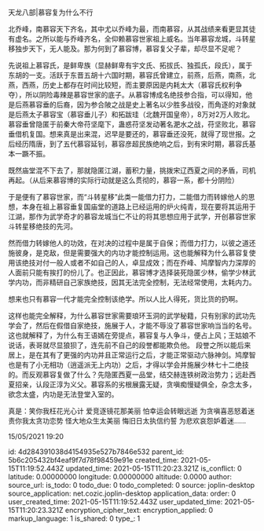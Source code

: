天龙八部|慕容复为什么不行

北乔峰，南慕容天下齐名，其中尤以乔峰为最，而南慕容，从其战绩来看更显其徒有虚名。之所以能与乔峰齐名，全仰赖慕容世家祖上威名。当年慕容龙城，斗转星移独步天下，无人能及。那为何到了慕容博，慕容复父子辈，却尽显不足呢？

先说祖上慕容氏，是鲜卑族（显赫鲜卑有宇文氏、拓拔氏、独孤氏，段氏），属于东胡的一支。活跃于东晋五胡十六国时期，慕容氏曾建立，前燕，后燕，南燕，北燕，西燕，历史上都存在时间比较短，而主要原因是内耗太大（慕容氏权利争夺），所以阴险毒辣是慕容世家的底子。从慕容博成名绝技参合指，可以得知，他是后燕慕容垂的后裔，因为参合陂之战是史上著名以少胜多战役，而角逐的对象就是后燕太子慕容宝（慕容垂儿子）和拓跋珪（北魏开国皇帝），8万对2万人败北。慕容垂曾隐匿于前秦大帝苻坚麾下，蛊惑苻坚发动著名淝水之战，苻坚败北，慕容垂借机复国。想来真是出来混，迟早是要还的，慕容垂还没死，就得了现世报。之后经历隋唐，到了五代慕容延钊，慕容彦超民族绝响之后，到有宋时期，慕容氏基本一蹶不振。

既然庙堂混不下去了，那就隐匿江湖，蓄积力量，挑拨宋辽西夏之间的矛盾，司机再起。（从后来慕容博的实际行动就是这么贯彻的，慕容一系，都十分阴险）

于是便有了慕容世家，而“斗转星移”此类一能借力打力，二能借力而转嫁他人的思想，本身在祖上慕容垂复国庙堂的道路上已经运用的炉火纯青，现在要将其运用于江湖，那作为武学奇才的慕容龙城当仁不让的将其思想应用于武学，开创慕容世家斗转星移绝技的先河。

然而借力转嫁他人的功效，在对决的过程中是属于自保；而借力打力，以彼之道还施彼身，是克敌，但是需要强大的内功才能控制运用。这也能解释为什么慕容复使用该绝技对付一般人或者不如自己的人，卓显成效；而在乔峰、鸠摩智内力深厚的人面前只能有挨打的份儿了。也正因此，慕容博才选择装死隐匿少林，偷学少林武学内功，而非精研自己家族绝技，因其无法完全控制，无法经常使用，太耗内力。

想来也只有慕容一代才能完全控制该绝学。所以人比人得死，货比货的扔啊。

这样也能完全解释，为什么慕容世家需要琅环玉洞的武学秘籍，只有别家的武功先学会了，然后在假借自家绝技，施展于人，才能不辱没了慕容世家响当当的名号。这也就解释了，为什么有王语嫣在旁提点，慕容复与人争斗，便占上风；王姑娘不说话，表哥就尽显狼狈了，连先前不自己的段誉都能欺负他。 段誉之所以能后来居上，是在其有了更强的内功并且正常运行之后，才能正常驱动六脉神剑。鸠摩智也是有了小无相功（逍遥派无上内功）之后，才得以学会并施展少林七十二绝技的。而反观慕容复做了什么？先隐匿西夏一品堂，结交赫连铁树政治势力；远赴西夏招亲，认段正淳为义父。慕容系的劣根展露无疑，贪嗔痴慢疑俱全，杂念太多，欲念太盛，内功是无法登堂入室的。

真是：笑你我枉花光心计 爱竞逐镜花那美丽 怕幸运会转眼远逝 为贪嗔喜恶怒着迷 责你我太贪功恋势 怪大地众生太美丽 悔旧日太执信约誓 为悲欢哀怨妒着迷……

15/05/2021 19:20





id: 4d284391038d4154935e527b7846e532
parent_id: 5b6c205432bf4eaf9f7d78f98459e91e
created_time: 2021-05-15T11:19:52.443Z
updated_time: 2021-05-15T11:20:23.321Z
is_conflict: 0
latitude: 0.00000000
longitude: 0.00000000
altitude: 0.0000
author: 
source_url: 
is_todo: 0
todo_due: 0
todo_completed: 0
source: joplin-desktop
source_application: net.cozic.joplin-desktop
application_data: 
order: 0
user_created_time: 2021-05-15T11:19:52.443Z
user_updated_time: 2021-05-15T11:20:23.321Z
encryption_cipher_text: 
encryption_applied: 0
markup_language: 1
is_shared: 0
type_: 1